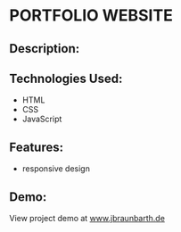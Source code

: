 # PORTFOLIO WEBSITE

## Description:


## Technologies Used:
* HTML
* CSS
* JavaScript


## Features:
* responsive design

## Demo:
View project demo at www.jbraunbarth.de

